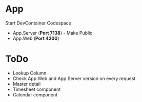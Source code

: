 # App
Start DevContainer Codespace
* App.Server (**Port 7138**) - Make Public
* App.Web (**Port 4200**)

# ToDo
* Lookup Column
* Check App.Web and App.Server version on every request.
* Master detail
* Timesheet component
* Calendar component 
